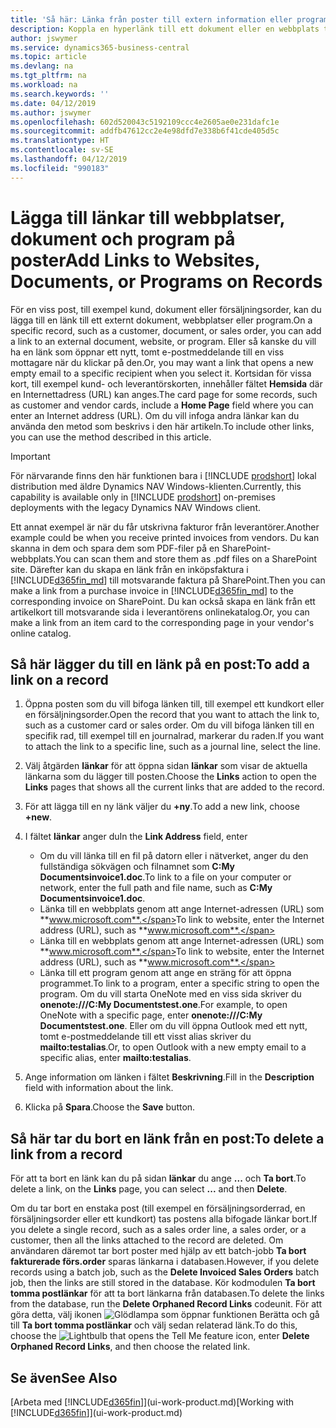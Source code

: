 ```yaml
---
title: 'Så här: Länka från poster till extern information eller program | Microsoft Docs'
description: Koppla en hyperlänk till ett dokument eller en webbplats till en viss post, till exempel en kund eller ett dokument.
author: jswymer
ms.service: dynamics365-business-central
ms.topic: article
ms.devlang: na
ms.tgt_pltfrm: na
ms.workload: na
ms.search.keywords: ''
ms.date: 04/12/2019
ms.author: jswymer
ms.openlocfilehash: 602d520043c5192109ccc4e2605ae0e231dafc1e
ms.sourcegitcommit: addfb47612cc2e4e98dfd7e338b6f41cde405d5c
ms.translationtype: HT
ms.contentlocale: sv-SE
ms.lasthandoff: 04/12/2019
ms.locfileid: "990183"
---
```

# <a name="add-links-to-websites-documents-or-programs-on-records"></a><span data-ttu-id="12fd9-103">Lägga till länkar till webbplatser, dokument och program på poster</span><span class="sxs-lookup"><span data-stu-id="12fd9-103">Add Links to Websites, Documents, or Programs on Records</span></span>
<span data-ttu-id="12fd9-104">För en viss post, till exempel kund, dokument eller försäljningsorder, kan du lägga till en länk till ett externt dokument, webbplatser eller program.</span><span class="sxs-lookup"><span data-stu-id="12fd9-104">On a specific record, such as a customer, document, or sales order, you can add a link to an external document, website, or program.</span></span> <span data-ttu-id="12fd9-105">Eller så kanske du vill ha en länk som öppnar ett nytt, tomt e-postmeddelande till en viss mottagare när du klickar på den.</span><span class="sxs-lookup"><span data-stu-id="12fd9-105">Or, you may want a link that opens a new empty email to a specific recipient when you select it.</span></span> <span data-ttu-id="12fd9-106">Kortsidan för vissa kort, till exempel kund- och leverantörskorten, innehåller fältet **Hemsida** där en Internettadress (URL) kan anges.</span><span class="sxs-lookup"><span data-stu-id="12fd9-106">The card page for some records, such as customer and vendor cards, include a **Home Page** field where you can enter an Internet address (URL).</span></span> <span data-ttu-id="12fd9-107">Om du vill infoga andra länkar kan du använda den metod som beskrivs i den här artikeln.</span><span class="sxs-lookup"><span data-stu-id="12fd9-107">To include other links, you can use the method described in this article.</span></span>  

> [!IMPORTANT]
> <span data-ttu-id="12fd9-108">För närvarande finns den här funktionen bara i [!INCLUDE [prodshort](includes/prodshort.md)] lokal distribution med äldre Dynamics NAV Windows-klienten.</span><span class="sxs-lookup"><span data-stu-id="12fd9-108">Currently, this capability is available only in [!INCLUDE [prodshort](includes/prodshort.md)] on-premises deployments with the legacy Dynamics NAV Windows client.</span></span>  

<span data-ttu-id="12fd9-109">Ett annat exempel är när du får utskrivna fakturor från leverantörer.</span><span class="sxs-lookup"><span data-stu-id="12fd9-109">Another example could be when you receive printed invoices from vendors.</span></span> <span data-ttu-id="12fd9-110">Du kan skanna in dem och spara dem som PDF-filer på en SharePoint-webbplats.</span><span class="sxs-lookup"><span data-stu-id="12fd9-110">You can scan them and store them as .pdf files on a SharePoint site.</span></span> <span data-ttu-id="12fd9-111">Därefter kan du skapa en länk från en inköpsfaktura i [!INCLUDE[d365fin_md](includes/d365fin_md.md)] till motsvarande faktura på SharePoint.</span><span class="sxs-lookup"><span data-stu-id="12fd9-111">Then you can make a link from a purchase invoice in [!INCLUDE[d365fin_md](includes/d365fin_md.md)] to the corresponding invoice on  SharePoint.</span></span> <span data-ttu-id="12fd9-112">Du kan också skapa en länk från ett artikelkort till motsvarande sida i leverantörens onlinekatalog.</span><span class="sxs-lookup"><span data-stu-id="12fd9-112">Or, you can make a link from an item card to the corresponding page in your vendor's online catalog.</span></span>

## <a name="to-add-a-link-on-a-record"></a><span data-ttu-id="12fd9-113">Så här lägger du till en länk på en post:</span><span class="sxs-lookup"><span data-stu-id="12fd9-113">To add a link on a record</span></span>   

1.  <span data-ttu-id="12fd9-114">Öppna posten som du vill bifoga länken till, till exempel ett kundkort eller en försäljningsorder.</span><span class="sxs-lookup"><span data-stu-id="12fd9-114">Open the record that you want to attach the link to, such as a customer card or sales order.</span></span> <span data-ttu-id="12fd9-115">Om du vill bifoga länken till en specifik rad, till exempel till en journalrad, markerar du raden.</span><span class="sxs-lookup"><span data-stu-id="12fd9-115">If you want to attach the link to a specific line, such as a journal line, select the line.</span></span>  

2.  <span data-ttu-id="12fd9-116">Välj åtgärden **länkar** för att öppna sidan **länkar** som visar de aktuella länkarna som du lägger till posten.</span><span class="sxs-lookup"><span data-stu-id="12fd9-116">Choose the **Links** action to open the **Links** pages that shows all the current links that are added to the record.</span></span>

3. <span data-ttu-id="12fd9-117">För att lägga till en ny länk väljer du **+ny**.</span><span class="sxs-lookup"><span data-stu-id="12fd9-117">To add a new link, choose **+new**.</span></span>

4.  <span data-ttu-id="12fd9-118">I fältet **länkar** anger du</span><span class="sxs-lookup"><span data-stu-id="12fd9-118">In the **Link Address** field, enter</span></span>

    -   <span data-ttu-id="12fd9-119">Om du vill länka till en fil på datorn eller i nätverket, anger du den fullständiga sökvägen och filnamnet som **C:My Documentsinvoice1.doc**.</span><span class="sxs-lookup"><span data-stu-id="12fd9-119">To link to a file on your computer or network, enter the full path and file name, such as  **C:My Documentsinvoice1.doc**.</span></span>
    -   <span data-ttu-id="12fd9-120">Länka till en webbplats genom att ange Internet-adressen (URL) som **www.microsoft.com**.</span><span class="sxs-lookup"><span data-stu-id="12fd9-120">To link to website, enter the Internet address (URL), such as **www.microsoft.com**.</span></span>
    -   <span data-ttu-id="12fd9-121">Länka till en webbplats genom att ange Internet-adressen (URL) som **www.microsoft.com**.</span><span class="sxs-lookup"><span data-stu-id="12fd9-121">To link to website, enter the Internet address (URL), such as **www.microsoft.com**.</span></span>
    -   <span data-ttu-id="12fd9-122">Länka till ett program genom att ange en sträng för att öppna programmet.</span><span class="sxs-lookup"><span data-stu-id="12fd9-122">To link to a program, enter a specific string to open the program.</span></span> <span data-ttu-id="12fd9-123">Om du vill starta OneNote med en viss sida skriver du **onenote:///C:My Documentstest.one**.</span><span class="sxs-lookup"><span data-stu-id="12fd9-123">For example, to open OneNote with a specific page, enter **onenote:///C:My Documentstest.one**.</span></span> <span data-ttu-id="12fd9-124">Eller om du vill öppna Outlook med ett nytt, tomt e-postmeddelande till ett visst alias skriver du **mailto:testalias**.</span><span class="sxs-lookup"><span data-stu-id="12fd9-124">Or, to open Outlook with a new empty email to a specific alias, enter **mailto:testalias**.</span></span>  

5.  <span data-ttu-id="12fd9-125">Ange information om länken i fältet **Beskrivning**.</span><span class="sxs-lookup"><span data-stu-id="12fd9-125">Fill in the **Description** field with information about the link.</span></span>  

6.  <span data-ttu-id="12fd9-126">Klicka på **Spara**.</span><span class="sxs-lookup"><span data-stu-id="12fd9-126">Choose the **Save** button.</span></span>  

## <a name="to-delete-a-link-from-a-record"></a><span data-ttu-id="12fd9-127">Så här tar du bort en länk från en post:</span><span class="sxs-lookup"><span data-stu-id="12fd9-127">To delete a link from a record</span></span>  

<span data-ttu-id="12fd9-128">För att ta bort en länk kan du på sidan **länkar** du ange **...** och **Ta bort**.</span><span class="sxs-lookup"><span data-stu-id="12fd9-128">To delete a link, on the **Links** page, you can select **...** and then **Delete**.</span></span>

<span data-ttu-id="12fd9-129">Om du tar bort en enstaka post (till exempel en försäljningsorderrad, en försäljningsorder eller ett kundkort) tas postens alla bifogade länkar bort.</span><span class="sxs-lookup"><span data-stu-id="12fd9-129">If you delete a single record, such as a sales order line, a sales order, or a customer, then all the links attached to the record are deleted.</span></span> <span data-ttu-id="12fd9-130">Om användaren däremot tar bort poster med hjälp av ett batch-jobb **Ta bort fakturerade förs.order** sparas länkarna i databasen.</span><span class="sxs-lookup"><span data-stu-id="12fd9-130">However, if you delete records using a batch job, such as the **Delete Invoiced Sales Orders** batch job, then the links are still stored in the database.</span></span> <span data-ttu-id="12fd9-131">Kör kodmodulen **Ta bort tomma postlänkar** för att ta bort länkarna från databasen.</span><span class="sxs-lookup"><span data-stu-id="12fd9-131">To delete the links from the database, run the **Delete Orphaned Record Links** codeunit.</span></span> <span data-ttu-id="12fd9-132">För att göra detta, välj ikonen ![Glödlampa som öppnar funktionen Berätta](media/ui-search/search_small.png "Glödlampa som öppnar funktionen Berätta") och gå till **Ta bort tomma postlänkar** och välj sedan relaterad länk.</span><span class="sxs-lookup"><span data-stu-id="12fd9-132">To do this, choose the ![Lightbulb that opens the Tell Me feature](media/ui-search/search_small.png "Tell me what you want to do") icon, enter **Delete Orphaned Record Links**, and then choose the related link.</span></span>   

<!-- ### To run delete orphaned record links  

1.  Choose the ![Lightbulb that opens the Tell Me feature](media/ui-search/search_small.png "Tell me what you want to do") icon, enter **Data Deletion**, and then choose the related link.  

2.  On the **Data Deletion** page, choose **Tasks**, and then choose **Delete Orphaned Record Links**.  -->

## <a name="see-also"></a><span data-ttu-id="12fd9-133">Se även</span><span class="sxs-lookup"><span data-stu-id="12fd9-133">See Also</span></span>  
<span data-ttu-id="12fd9-134">[Arbeta med [!INCLUDE[d365fin](includes/d365fin_md.md)]](ui-work-product.md)</span><span class="sxs-lookup"><span data-stu-id="12fd9-134">[Working with [!INCLUDE[d365fin](includes/d365fin_md.md)]](ui-work-product.md)</span></span>  
